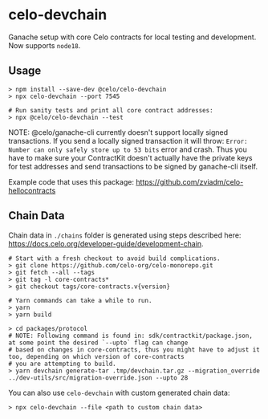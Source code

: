 # celo-devchain

Ganache setup with core Celo contracts for local testing and development.
Now supports `node18`.

## Usage

```
> npm install --save-dev @celo/celo-devchain
> npx celo-devchain --port 7545
```

```
# Run sanity tests and print all core contract addresses:
> npx @celo/celo-devchain --test
```


NOTE: @celo/ganache-cli currently doesn't support locally signed transactions. If you send
a locally signed transaction it will throw: `Error: Number can only safely store up to 53 bits`
error and crash. Thus you have to make sure your ContractKit doesn't actually have the private
keys for test addresses and send transactions to be signed by ganache-cli itself.

Example code that uses this package: https://github.com/zviadm/celo-hellocontracts

## Chain Data

Chain data in `./chains` folder is generated using steps described here: https://docs.celo.org/developer-guide/development-chain.
```
# Start with a fresh checkout to avoid build complications.
> git clone https://github.com/celo-org/celo-monorepo.git
> git fetch --all --tags
> git tag -l core-contracts*
> git checkout tags/core-contracts.v{version}

# Yarn commands can take a while to run.
> yarn
> yarn build

> cd packages/protocol
# NOTE: Following command is found in: sdk/contractkit/package.json, at some point the desired `--upto` flag can change
# based on changes in core-contracts, thus you might have to adjust it too, depending on which version of core-contracts
# you are attempting to build.
> yarn devchain generate-tar .tmp/devchain.tar.gz --migration_override ../dev-utils/src/migration-override.json --upto 28
```

You can also use `celo-devchain` with custom generated chain data:
```
> npx celo-devchain --file <path to custom chain data>
```
